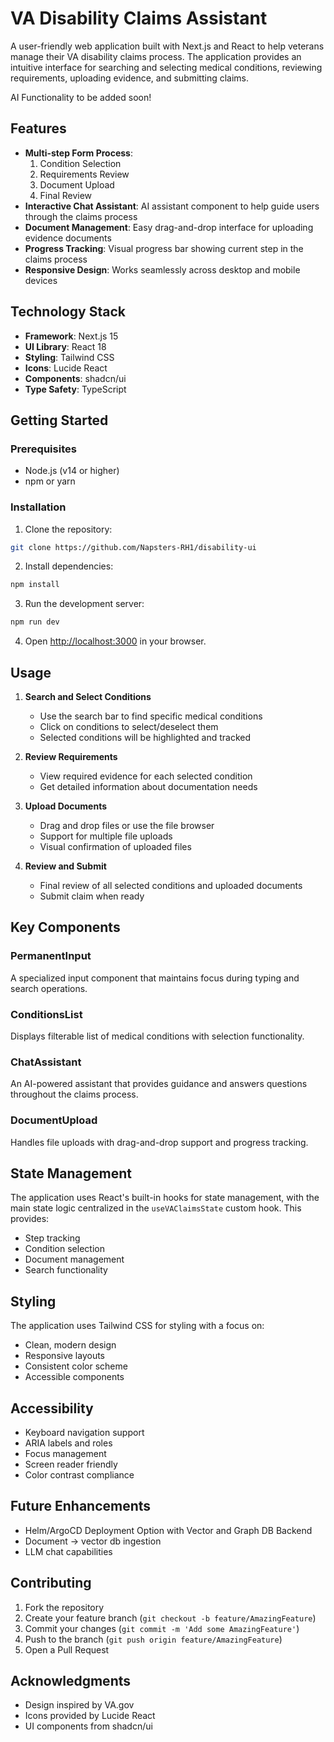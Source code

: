 # VA Disability Claims Assistant

A user-friendly web application built with Next.js and React to help veterans manage their VA disability claims process. The application provides an intuitive interface for searching and selecting medical conditions, reviewing requirements, uploading evidence, and submitting claims.

AI Functionality to be added soon!

## Features


- **Multi-step Form Process**:
  1. Condition Selection
  2. Requirements Review
  3. Document Upload
  4. Final Review
- **Interactive Chat Assistant**: AI assistant component to help guide users through the claims process
- **Document Management**: Easy drag-and-drop interface for uploading evidence documents
- **Progress Tracking**: Visual progress bar showing current step in the claims process
- **Responsive Design**: Works seamlessly across desktop and mobile devices

## Technology Stack

- **Framework**: Next.js 15
- **UI Library**: React 18
- **Styling**: Tailwind CSS
- **Icons**: Lucide React
- **Components**: shadcn/ui
- **Type Safety**: TypeScript


## Getting Started

### Prerequisites

- Node.js (v14 or higher)
- npm or yarn

### Installation

1. Clone the repository:
```bash
git clone https://github.com/Napsters-RH1/disability-ui
```

2. Install dependencies:
```bash
npm install
```

3. Run the development server:
```bash
npm run dev
```

4. Open [http://localhost:3000](http://localhost:3000) in your browser.

## Usage

1. **Search and Select Conditions**
   - Use the search bar to find specific medical conditions
   - Click on conditions to select/deselect them
   - Selected conditions will be highlighted and tracked

2. **Review Requirements**
   - View required evidence for each selected condition
   - Get detailed information about documentation needs

3. **Upload Documents**
   - Drag and drop files or use the file browser
   - Support for multiple file uploads
   - Visual confirmation of uploaded files

4. **Review and Submit**
   - Final review of all selected conditions and uploaded documents
   - Submit claim when ready

## Key Components

### PermanentInput
A specialized input component that maintains focus during typing and search operations.

### ConditionsList
Displays filterable list of medical conditions with selection functionality.

### ChatAssistant
An AI-powered assistant that provides guidance and answers questions throughout the claims process.

### DocumentUpload
Handles file uploads with drag-and-drop support and progress tracking.

## State Management

The application uses React's built-in hooks for state management, with the main state logic centralized in the `useVAClaimsState` custom hook. This provides:

- Step tracking
- Condition selection
- Document management
- Search functionality

## Styling

The application uses Tailwind CSS for styling with a focus on:
- Clean, modern design
- Responsive layouts
- Consistent color scheme
- Accessible components

## Accessibility

- Keyboard navigation support
- ARIA labels and roles
- Focus management
- Screen reader friendly
- Color contrast compliance

## Future Enhancements

- Helm/ArgoCD Deployment Option with Vector and Graph DB Backend
- Document -> vector db ingestion
- LLM chat capabilities

## Contributing

1. Fork the repository
2. Create your feature branch (`git checkout -b feature/AmazingFeature`)
3. Commit your changes (`git commit -m 'Add some AmazingFeature'`)
4. Push to the branch (`git push origin feature/AmazingFeature`)
5. Open a Pull Request

## Acknowledgments

- Design inspired by VA.gov
- Icons provided by Lucide React
- UI components from shadcn/ui